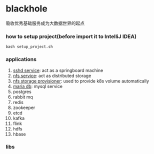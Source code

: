 # blackhole

吸收优秀基础服务成为大数据世界的起点

### how to setup project(before import it to IntelliJ IDEA)

```shell
bash setup_project.sh
```

### applications

1. [sshd service](application/ssh): act as a springboard machine
2. [nfs service](application/nfs): act as distributed storage
3. [nfs storage provisioner](application/nfs_storage_provision): used to provide k8s volume automatically
4. [maria db](application/maria_db): mysql service
5. postgres
6. rabbit mq
7. redis
8. zookeeper
9. etcd
10. kafka
11. flink
12. hdfs
13. hbase

### libs
